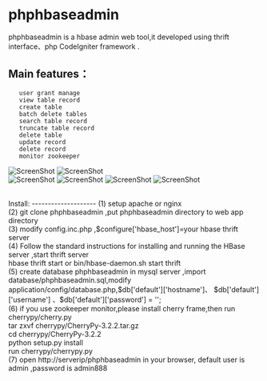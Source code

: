 phphbaseadmin
=============

phphbaseadmin is a hbase admin web tool,it developed using thrift interface、php CodeIgniter framework .

Main features：
--------------
       user grant manage
       view table record 
       create table
       batch delete tables
       search table record
       truncate table record
       delete table   
       update record
       delete record
       monitor zookeeper
![ScreenShot](https://raw.github.com/hivefans/phphbaseadmin/master/screeshot/login.png)
![ScreenShot](https://raw.github.com/hivefans/phphbaseadmin/master/screeshot/main.png)   
![ScreenShot](https://raw.github.com/hivefans/phphbaseadmin/master/screeshot/createtable.png) 
![ScreenShot](https://raw.github.com/hivefans/phphbaseadmin/master/screeshot/search.png) 
![ScreenShot](https://raw.github.com/hivefans/phphbaseadmin/master/screeshot/record.png) 
![ScreenShot](https://raw.github.com/hivefans/phphbaseadmin/master/screeshot/metadata.png) 

<br>
Install:
--------------------
(1) setup apache or nginx <br>
(2) git clone phphbaseadmin ,put phphbaseadmin directory to web app directory <br>
(3) modify config.inc.php ,$configure['hbase_host']=your hbase thrift server <br>
(4) Follow the standard instructions for installing and running the HBase server ,start thrift server  <br>
     hbase thrift start  or  bin/hbase-daemon.sh start thrift
<br>
(5) create database phphbaseadmin in mysql server ,import database/phphbaseadmin.sql,modify application/config/database.php,$db['default']['hostname']、 $db['default']['username'] 、$db['default']['password'] = '';
<br>
(6) if you use zookeeper monitor,please install cherry frame,then run cherrypy/cherry.py
<br>
 tar zxvf cherrypy/CherryPy-3.2.2.tar.gz
<br>
cd cherrypy/CherryPy-3.2.2
<br>
 python setup.py install
<br>
run cherrypy/cherrypy.py
<br>
(7) open http://serverip/phphbaseadmin in your browser, default user is admin ,password is admin888


